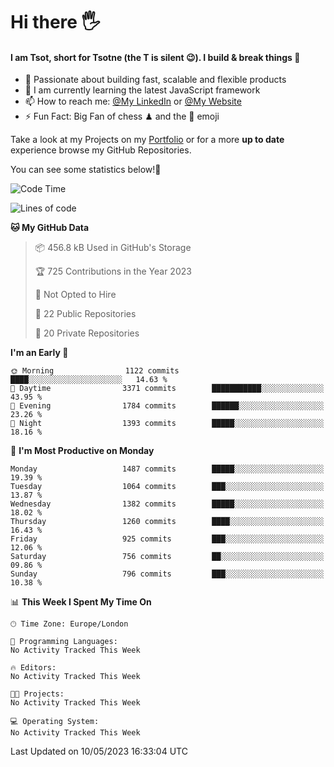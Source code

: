 # Hi there :raised_hand_with_fingers_splayed:
#### I am Tsot, short for Tsotne (the T is silent :wink:). I build & break things :space_invader:
- :telescope: Passionate about building fast, scalable and flexible products
- :seedling: I am currently learning the latest JavaScript framework 
- :mailbox: How to reach me: [@My LinkedIn](https://www.linkedin.com/in/tsotne-gvadzabia/) or [@My Website](https://tsotne.co.uk/contact)
- :zap: Fun Fact: Big Fan of chess ♟ and the 👾 emoji

Take a look at my Projects on my [Portfolio](https://tsotne.co.uk/) or for a more **up to date** experience browse my GitHub Repositories.

You can see some statistics below!:space_invader:
<!--START_SECTION:waka-->
![Code Time](http://img.shields.io/badge/Code%20Time-761%20hrs%202%20mins-blue)

![Lines of code](https://img.shields.io/badge/From%20Hello%20World%20I%27ve%20Written-4.7%20million%20lines%20of%20code-blue)

**🐱 My GitHub Data** 

> 📦 456.8 kB Used in GitHub's Storage 
 > 
> 🏆 725 Contributions in the Year 2023
 > 
> 🚫 Not Opted to Hire
 > 
> 📜 22 Public Repositories 
 > 
> 🔑 20 Private Repositories 
 > 
**I'm an Early 🐤** 

```text
🌞 Morning                1122 commits        ████░░░░░░░░░░░░░░░░░░░░░   14.63 % 
🌆 Daytime                3371 commits        ███████████░░░░░░░░░░░░░░   43.95 % 
🌃 Evening                1784 commits        ██████░░░░░░░░░░░░░░░░░░░   23.26 % 
🌙 Night                  1393 commits        █████░░░░░░░░░░░░░░░░░░░░   18.16 % 
```
📅 **I'm Most Productive on Monday** 

```text
Monday                   1487 commits        █████░░░░░░░░░░░░░░░░░░░░   19.39 % 
Tuesday                  1064 commits        ███░░░░░░░░░░░░░░░░░░░░░░   13.87 % 
Wednesday                1382 commits        █████░░░░░░░░░░░░░░░░░░░░   18.02 % 
Thursday                 1260 commits        ████░░░░░░░░░░░░░░░░░░░░░   16.43 % 
Friday                   925 commits         ███░░░░░░░░░░░░░░░░░░░░░░   12.06 % 
Saturday                 756 commits         ██░░░░░░░░░░░░░░░░░░░░░░░   09.86 % 
Sunday                   796 commits         ███░░░░░░░░░░░░░░░░░░░░░░   10.38 % 
```


📊 **This Week I Spent My Time On** 

```text
🕑︎ Time Zone: Europe/London

💬 Programming Languages: 
No Activity Tracked This Week

🔥 Editors: 
No Activity Tracked This Week

🐱‍💻 Projects: 
No Activity Tracked This Week

💻 Operating System: 
No Activity Tracked This Week
```


 Last Updated on 10/05/2023 16:33:04 UTC
<!--END_SECTION:waka-->
